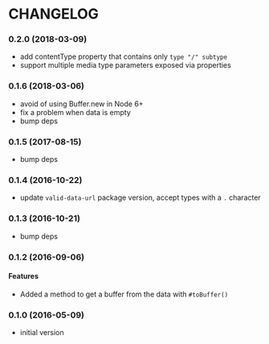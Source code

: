 # CHANGELOG

<a name="0.2.0"></a>
### 0.2.0 (2018-03-09)

* add contentType property that contains only `type "/" subtype`
* support multiple media type parameters exposed via properties


<a name="0.1.6"></a>
### 0.1.6 (2018-03-06)

* avoid of using Buffer.new in Node 6+
* fix a problem when data is empty
* bump deps


<a name="0.1.5"></a>
### 0.1.5 (2017-08-15)

* bump deps


<a name="0.1.4"></a>
### 0.1.4 (2016-10-22)

* update `valid-data-url` package version, accept types with a `.` character


<a name="0.1.3"></a>
### 0.1.3 (2016-10-21)

* bump deps


<a name="0.1.2"></a>
### 0.1.2 (2016-09-06)

#### Features

* Added a method to get a buffer from the data with `#toBuffer()`


<a name="0.1.0"></a>
### 0.1.0 (2016-05-09)


* initial version
